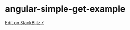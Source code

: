 # angular-simple-get-example

[Edit on StackBlitz ⚡️](https://stackblitz.com/edit/angular-simple-get-example)